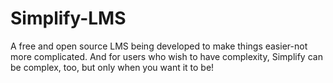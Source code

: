 # Simplify-LMS
A free and open source LMS being developed to make things easier-not more complicated. And for users who wish to have complexity, Simplify can be complex, too, but only when you want it to be!
